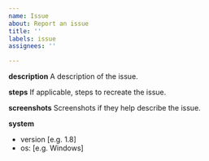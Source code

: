 ```yaml
---
name: Issue
about: Report an issue
title: ''
labels: issue
assignees: ''

---
```


**description**
A description of the issue.

**steps**
If applicable, steps to recreate the issue.

**screenshots**
Screenshots if they help describe the issue.

**system**
 - version [e.g. 1.8]
 - os: [e.g. Windows]
